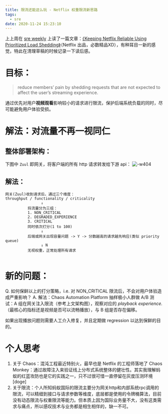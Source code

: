 ```yaml
---
title: 限流还能这么玩 - Netflix 权重限流新思路
tags:
  - sre
date: 2020-11-24 15:23:10
---
```



上上周在 [sre weekly](https://sreweekly.com/) 上读了一篇文章：[《Keeping Netflix Reliable Using Prioritized Load Shedding》](https://netflixtechblog.com/keeping-netflix-reliable-using-prioritized-load-shedding-6cc827b02f94)（Netflix 出品，必数精品XD），有种耳目一新的感觉，特此在清理草稿的时候记录一下读后感。

<!--more-->


# 目标：
> reduce members’ pain by shedding requests that are not expected to affect the user’s streaming experience. 

通过优先对用户**视频观看**影响较小的请求进行限流，保护后端系统负载的同时，尽可能避免用户体验受损。


# 解法：对流量不再一视同仁
## 整体部署架构：
下图中 `Zuul` 即网关，将客户端的所有 http 请求转发给下游 api：
![-w404](/images/blog/200104_japan_travel/16062006731318.jpg)

## 解法：
```
网关(Zuul)收到请求后，通过三个维度：
throughput / functionality / criticality 
                ↓
          将流量分为三组：
          1. NON_CRITICAL
          2. DEGRADED_EXPERIENCE
          3. CRITICAL
          同时依次打分(1 to 100)
                ↓             
          后端或网关出现容量问题 -> Y -> 分数越高的请求越先响应(类似 priority queue)
                ↓ N
          无视权重，正常处理所有请求   
            
```


# 新的问题：
Q. 如何保鲜以上的打分策略，i.e. 对 NON_CRITICAL 限流后，不会对用户体验造成严重影响？
A. 解法：Chaos Automation Platform
抽样极小人群做 A/B 测试：A 组在网关注入限流（参考上文架构图），观察对应的 *playback experience.*（最核心的指标还是视频是否可以流畅播放），与 B 组是否存在偏移。

如果出现播放问题则需要人工介入修复，并且定期做 regression 以达到保鲜的目的。


# 个人思考
1. 关于 Chaos：混沌工程最近特别火，最早也是 Netflix 的工程师落地了 Chaos Monkey：通过故障注入来验证线上分布式系统整体的健壮性。其实我理解蚂蚁的红蓝攻防也是它的实践之一，只不过很可惜一直停留在灰度压测环境[doge]
2. 关于限流：个人所知蚂蚁国际的限流主要分为网关http和内部系统rpc调用的限流，可以精细到接口与请求参数等维度，底层都是使用的令牌桶算法，目前没有动态限流与权重限流等能力。但本质上因为国际业务量不大，没有这类需求与痛点，所以感叹技术与业务都是相生相伴的，缺一不可。




